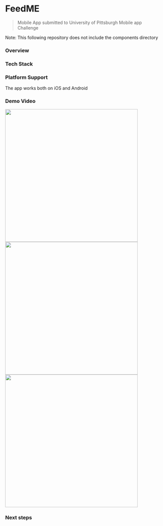# FeedME
> Mobile App submitted to University of Pittsburgh Mobile app Challenge
<p>Note: This following repository does not include the components directory</p>


### Overview


### Tech Stack


### Platform Support
<p>The app works both on iOS and Android</p>

### Demo Video


<img src="http://niksingh.net/img/feedMeHome.png" width="425" /> <img src="http://niksingh.net/img/feedMeMap.png" width="425" /> 
<img src="http://niksingh.net/img/feedMeDesc.png" width="425" />


### Next steps
